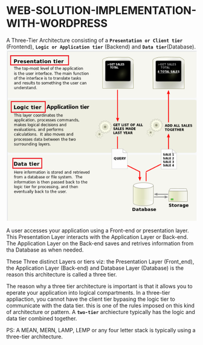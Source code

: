 # WEB-SOLUTION-IMPLEMENTATION-WITH-WORDPRESS


A Three-Tier Architecture consisting of a **`Presentation or Client tier`** (Frontend), **`Logic or Application tier`** (Backend) and **`Data tier`**(Database).
![Image](./screenshots/Snipaste_2024-03-26_12-03-36.png)

A user accesses your application using a Front-end or presentation layer. This Presentation Layer interacts with the Application Layer or Back-end. The Application Layer on the Back-end saves and retrives information from tha Database as when needed. 

These Three distinct Layers or tiers viz: the Presentation Layer (Front_end), the Application Layer (Back-end) and Database Layer (Database) is the reason this architecture is called a three tier. 

The reason why a three tier architecture is important is that it allows you to eperate your application into logical compartments. In a three-tier appliaction, you cannot have the client tier bypasing the logic tier to communicate with the data tier. this is one of the rules imposed on this kind of architecture or pattern. A **`two-tier`** archiecture typically has the logic and data tier combined together.

PS: A MEAN, MERN, LAMP, LEMP or any four letter stack is typically using a three-tier architecture.
